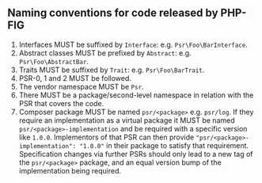 Naming conventions for code released by PHP-FIG
-----------------------------------------------

1. Interfaces MUST be suffixed by `Interface`: e.g. `Psr\Foo\BarInterface`.
2. Abstract classes MUST be prefixed by `Abstract`: e.g. `Psr\Foo\AbstractBar`.
3. Traits MUST be suffixed by `Trait`: e.g. `Psr\Foo\BarTrait`.
4. PSR-0, 1 and 2 MUST be followed.
5. The vendor namespace MUST be `Psr`.
6. There MUST be a package/second-level namespace in relation with the PSR that
   covers the code.
7. Composer package MUST be named `psr/<package>` e.g. `psr/log`. If they
   require an implementation as a virtual package it MUST be named
   `psr/<package>-implementation` and be required with a specific version like
   `1.0.0`. Implementors of that PSR can then provide
   `"psr/<package>-implementation": "1.0.0"` in their package to satisfy that
   requirement. Specification changes via further PSRs should only lead to a new
   tag of the `psr/<package>` package, and an equal version bump of the
   implementation being required.
